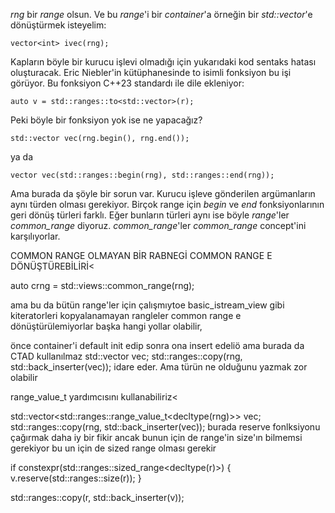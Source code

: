 _rng_ bir _range_ olsun. Ve bu _range_'i bir _container_'a örneğin bir _std::vector_'e dönüştürmek isteyelim:

```
vector<int> ivec(rng);
```
Kapların böyle bir kurucu işlevi olmadığı için yukarıdaki kod sentaks hatası oluşturacak. Eric Niebler'in kütüphanesinde to isimli fonksiyon bu işi görüyor. 
Bu fonksiyon C++23 standardı ile dile ekleniyor:
```
auto v = std::ranges::to<std::vector>(r);
```
Peki böyle bir fonksiyon yok ise ne yapacağız?
```
std::vector vec(rng.begin(), rng.end());
```
ya da 

```
vector vec(std::ranges::begin(rng), std::ranges::end(rng));
```
Ama burada da şöyle bir sorun var. Kurucu işleve gönderilen argümanların aynı türden olması gerekiyor.
Birçok range için _begin_ ve _end_ fonksiyonlarının geri dönüş türleri farklı. 
Eğer bunların türleri aynı ise böyle _range_'ler _common_range_ diyoruz.
_common_range_'ler _common_range_ concept'ini karşılıyorlar.

COMMON RANGE OLMAYAN BİR RABNEGİ COMMON RANGE E DÖNÜŞTÜREBİLİRİ<

auto crng = std::views::common_range(rng);

ama bu da bütün range'ler için çalışmıytoe
basic_istream_view gibi kiteratorleri kopyalanamayan rangleler common range e dönüştürülemiyorlar
başka hangi yollar olabilir,

önce container'i default init edip sonra ona insert edeliö
ama burada da CTAD kullanılmaz
std::vector<mytype> vec;
std::ranges::copy(rng, std::back_inserter(vec));
idare eder. Ama türün ne olduğunu yazmak zor olabilir

range_value_t yardımcısını kullanabiliriz<

std::vector<std::ranges::range_value_t<decltype(rng)>> vec;
std::ranges::copy(rng, std::back_inserter(vec));
burada reserve fonlksiyonu çağırmak daha iy bir fikir
ancak bunun için de range'in size'ın bilmemsi gerekiyor
bu un için de sized range olması gerekir


if constexpr(std::ranges::sized_range<decltype(r)>) {
    v.reserve(std::ranges::size(r));
}

std::ranges::copy(r, std::back_inserter(v));
